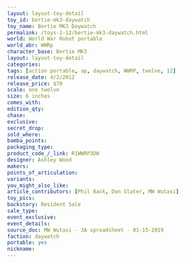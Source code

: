 ```yaml
---
layout: layout-toy-detail 
toy_id: bertie-mk3-daywatch
toy_name: Bertie MK3 Daywatch
permalink: /toys-1-12/bertie-mk3-daywatch.html
world: World War Robot portable
world_abr: WWRp
character_base: Bertie MK3
layout: layout-toy-detail
categories: 
tags: [action portable, ap, daywatch, WWRP, twelve, 12]
release_date: 4/2/2012
release_price: $70 
scale: one twelve
size: 6 inches
comes_with: 
edition_qty: 
chase: 
exclusive: 
secret_drop: 
sold_where: 
bamba_points: 
packaging_type: 
product_code_/_link: R1WWRP3DW
designer: Ashley Wood
makers: 
points_of_articulation: 
variants: 
you_might_also_like: 
article_contributors: [Phil Back, Don Slater, MW Wutasi]
toy_pics: 
backstory: Resident Sale
sale_type: 
event_exclusive: 
event_details: 
source_doc: MW Wutasi - 3A spreadsheet - 01-15-2019
faction: daywatch
portable: yes
nickname: 
---
```


